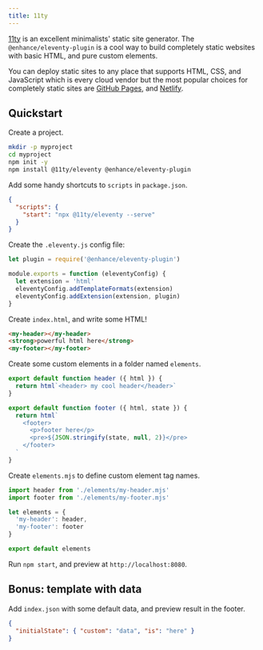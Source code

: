 ```yaml
---
title: 11ty
---
```


[11ty](https://11ty.dev) is an excellent minimalists' static site generator. The `@enhance/eleventy-plugin` is a cool way to build completely static websites with basic HTML, and pure custom elements.

You can deploy static sites to any place that supports HTML, CSS, and JavaScript which is every cloud vendor but the most popular choices for completely static sites are [GitHub Pages](https://pages.github.com), and [Netlify](https://netlify.com).

## Quickstart

Create a project.

```bash
mkdir -p myproject
cd myproject
npm init -y
npm install @11ty/eleventy @enhance/eleventy-plugin
```

Add some handy shortcuts to `scripts` in `package.json`.

```json
{
  "scripts": {
    "start": "npx @11ty/eleventy --serve"
  }
}
```

Create the `.eleventy.js` config file:

<doc-code filename=".eleventy.js" numbered>

```javascript
let plugin = require('@enhance/eleventy-plugin')

module.exports = function (eleventyConfig) {
  let extension = 'html'
  eleventyConfig.addTemplateFormats(extension)
  eleventyConfig.addExtension(extension, plugin)
}
```

</doc-code>

Create `index.html`, and write some HTML!

<doc-code filename="index.html" numbered>

```html
<my-header></my-header>
<strong>powerful html here</strong>
<my-footer></my-footer>
```

</doc-code>

Create some custom elements in a folder named `elements`.

<doc-code filename="elements/my-header.mjs" numbered>

```javascript
export default function header ({ html }) {
  return html`<header> my cool header</header>`
}
```

</doc-code>

<doc-code filename="elements/my-footer.mjs" numbered>

```javascript
export default function footer ({ html, state }) {
  return html`
    <footer>
      <p>footer here</p>
      <pre>${JSON.stringify(state, null, 2)}</pre>
    </footer>
  `
}
```

</doc-code>

Create `elements.mjs` to define custom element tag names.

<doc-code filename="elements.mjs" numbered>

```javascript
import header from './elements/my-header.mjs'
import footer from './elements/my-footer.mjs'

let elements = {
  'my-header': header,
  'my-footer': footer
}

export default elements
```

</doc-code>

Run `npm start`, and preview at `http://localhost:8080`.

## Bonus: template with data

Add `index.json` with some default data, and preview result in the footer.

```json
{
  "initialState": { "custom": "data", "is": "here" }
}
```

